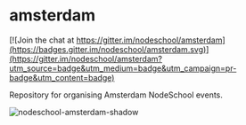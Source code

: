 amsterdam
=========

[![Join the chat at https://gitter.im/nodeschool/amsterdam](https://badges.gitter.im/nodeschool/amsterdam.svg)](https://gitter.im/nodeschool/amsterdam?utm_source=badge&utm_medium=badge&utm_campaign=pr-badge&utm_content=badge)

Repository for organising Amsterdam NodeSchool events.

![nodeschool-amsterdam-shadow](https://cloud.githubusercontent.com/assets/1814479/13601933/cf482356-e533-11e5-8959-7c3e78a86212.png)
